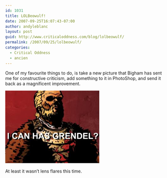 ```yaml
---
id: 1031
title: LOLBeowulf!
date: 2007-09-25T16:07:43-07:00
author: andyleblanc
layout: post
guid: http://www.criticaloddness.com/blog/lolbeowulf/
permalink: /2007/09/25/lolbeowulf/
categories:
  - Critical Oddness
  - ancien
---
```

One of my favourite things to do, is take a new picture that Bigham has sent me for constructive criticism, add something to it in PhotoShop, and send it back as a magnificent improvement.

![LOLBeowulf!](/assets/images/beowulf2.jpg)

At least it wasn&#8217;t lens flares this time.
